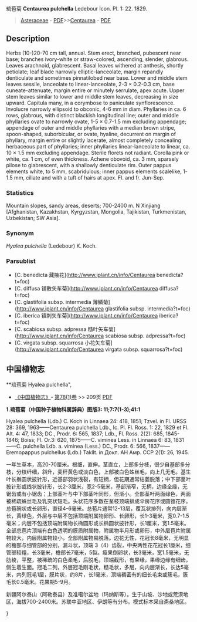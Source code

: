 琉苞菊 **Centaurea pulchella** Ledebour Icon. Pl. 1: 22. 1829.

> [Asteraceae](http://www.iplant.cn/info/Asteraceae?t=foc) - [PDF](http://www.iplant.cn/foc/pdf/Asteraceae.pdf)>>[Centaurea](http://www.iplant.cn/info/Centaurea?t=foc) - [PDF](http://www.iplant.cn/foc/pdf/Centaurea.pdf)

## Description

Herbs (10-)20-70 cm tall, annual. Stem erect, branched, pubescent near base; branches ivory-white or straw-colored, ascending, slender, glabrous. Leaves arachnoid, glabrescent. Basal leaves withered at anthesis, shortly petiolate; leaf blade narrowly elliptic-lanceolate, margin repandly denticulate and sometimes pinnatilobed near base. Lower and middle stem leaves sessile, lanceolate to linear-lanceolate, 2-3 × 0.2-0.3 cm, base cuneate-attenuate, margin entire or minutely serrulate, apex acute. Upper stem leaves similar to lower and middle stem leaves, decreasing in size upward. Capitula many, in a corymbose to paniculate synflorescence. Involucre narrowly ellipsoid to obconic, 4-6 mm in diam. Phyllaries in ca. 6 rows, glabrous, with distinct blackish longitudinal line; outer and middle phyllaries ovate to narrowly ovate, 1-5 × 0.7-1.5 mm excluding appendage; appendage of outer and middle phyllaries with a median brown stripe, spoon-shaped, suborbicular, or ovate, hyaline, decurrent on margin of phyllary, margin entire or slightly lacerate, almost completely concealing herbaceous part of phyllaries; inner phyllaries linear-lanceolate to linear, ca. 10 × 1.5 mm excluding appendage. Sterile florets not radiant. Corolla pink or white, ca. 1 cm, of even thickness. Achene obovoid, ca. 3 mm, sparsely pilose to glabrescent, with a shallowly denticulate rim. Outer pappus elements white, to 5 mm, scabridulous; inner pappus elements scalelike, 1-1.5 mm, ciliate and with a tuft of hairs at apex. Fl. and fr. Jun-Sep.

### Statistics
Mountain slopes, sandy areas, deserts; 700-2400 m. N Xinjiang [Afghanistan, Kazakhstan, Kyrgyzstan, Mongolia, Tajikistan, Turkmenistan, Uzbekistan; SW Asia].

### Synonym
*Hyalea pulchella* (Ledebour) K. Koch.

### Parsublist

* [C.  benedicta  藏掖花](http://www.iplant.cn/info/Centaurea benedicta?t=foc)
* [C.  diffusa  铺散矢车菊](http://www.iplant.cn/info/Centaurea diffusa?t=foc)
* [C.  glastifolia subsp. intermedia  薄鳞菊](http://www.iplant.cn/info/Centaurea glastifolia subsp. intermedia?t=foc)
* [C.  iberica  镇刺矢车菊](http://www.iplant.cn/info/Centaurea iberica?t=foc)
* [C.  scabiosa subsp. adpressa  糙叶矢车菊](http://www.iplant.cn/info/Centaurea scabiosa subsp. adpressa?t=foc)
* [C.  virgata subsp. squarrosa  小花矢车菊](http://www.iplant.cn/info/Centaurea virgata subsp. squarrosa?t=foc)

## 中国植物志

**琉苞菊 Hyalea pulchella",

* [《中国植物志》](http://www.iplant.cn/frps)- [第78(1)卷](http://www.iplant.cn/frps/vol/78(1)) >> 209页 [PDF](http://www.iplant.cn/frps/pdf/78(1)/209.PDF)

**1.琉苞菊（中国种子植物科属辞典）图版3: 11;7:7(1-3);41:1**

Hyalea pulchella (Ldb.) C. Koch in Linnaea 24: 418, 1851; Tzvel. in Fl. URSS 28: 369, 1963——Centaurea pulchella Ldb., Ic. Pl. Fl. Ross. 1: 22, 1829 et Fl. Alt. 4: 47, 1833; DC., Prodr. 6: 565, 1837; Ldb., Fl. Ross. 2(2): 685, 1845-1846; Boiss; Fl. Or.3: 620, 1875——C. viminea Less. in Linnaea 6: 83, 1831——C. pulchella Ldb. a. viminea (Less.) DC., Prodr. 6: 566, 1837——Eremopappus pulchellus (Ldb.) Takllt. in Докл. АН Амр. ССР 2(1): 26, 1945.

一年生草本，高20-70厘米。根细，直伸。茎直立，上部多分枝，很少自基部多分枝，分枝纤细，斜升，麦秆黄色或淡白色，上部被白色蛛丝毛，向上几无毛。基生叶长椭圆状披针形，近基部羽状浅裂，有短柄，但花期通常枯萎脱落；中下部茎叶披针形或线状披针形，长2-3厘米，宽2-5毫米，基部渐窄，无柄，边缘全缘，无锯齿或有小锯齿；上部茎叶与中下部茎叶同形，但渐小。全部茎叶两面绿色，两面被稀疏蛛丝毛及乳突状短毛。头状花序多数在茎枝顶端排成伞房花序或圆锥花序。总苞碗状或长卵形，直径4-6毫米。总苞片通常12-13层，覆瓦状排列，向内层渐长，黄绿色，外层与中层不包括顶端附属物卵形、长卵形，长1-3毫米，宽0.7-1.5毫米；内层不包括顶端附属物长椭圆形或长椭圆状披针形，长1厘米，宽1.5毫米。全部总苞片顶端有白色透明的膜质附属物，附属物半月形或卵形，中外层苞片附属物较大，内层附属物较小，全部附属物易脱落。边花无性，花冠长8毫米，无明显的檐部与细管部的分别，漏斗状，顶端 3（4）齿裂，中央两性花花冠长1厘米，细管部较粗，长3毫米，檐部长7毫米，5裂。瘦果倒卵状，长3毫米，宽1.5毫米，无肋棱，平整，被稀疏的白色柔毛，后脱毛，顶端截形，有果缘，果缘边缘有细齿，侧生着生面。冠毛二列，外层冠毛刚毛状，糙毛状，多层，向内层渐长，长达5毫米，内列冠毛1层，膜片状，约8片，长1毫米，顶端稠密有的细长毛束或簇毛，簇毛长0.5毫米。花果期5-9月。

新疆阿尔泰山（阿勒泰县）及准噶尔盆地（玛纳斯等）。生于山坡、沙地或荒漠地区，海拔700-2400米。苏联中亚地区、伊朗等有分布。模式标本采自斋桑地区。

}